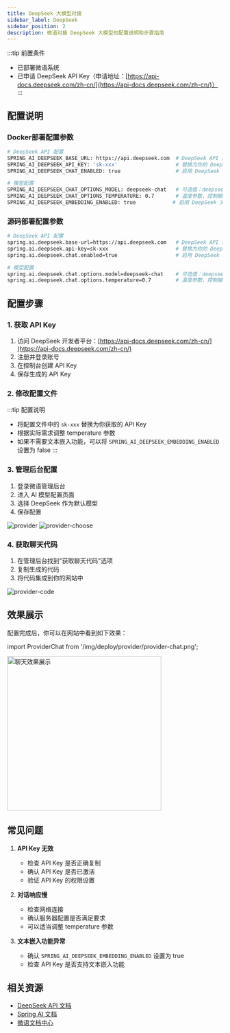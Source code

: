 ```yaml
---
title: DeepSeek 大模型对接
sidebar_label: DeepSeek
sidebar_position: 2
description: 微语对接 DeepSeek 大模型的配置说明和步骤指南
---
```


:::tip 前置条件

- 已部署微语系统
- 已申请 DeepSeek API Key（申请地址：[https://api-docs.deepseek.com/zh-cn/](https://api-docs.deepseek.com/zh-cn/)）
:::

## 配置说明

### Docker部署配置参数

```bash
# DeepSeek API 配置
SPRING_AI_DEEPSEEK_BASE_URL: https://api.deepseek.com  # DeepSeek API 基础地址
SPRING_AI_DEEPSEEK_API_KEY: 'sk-xxx'                   # 替换为你的 DeepSeek API Key
SPRING_AI_DEEPSEEK_CHAT_ENABLED: true                  # 启用 DeepSeek 对话功能

# 模型配置
SPRING_AI_DEEPSEEK_CHAT_OPTIONS_MODEL: deepseek-chat   # 可选值：deepseek-chat 或 deepseek-reasoner
SPRING_AI_DEEPSEEK_CHAT_OPTIONS_TEMPERATURE: 0.7       # 温度参数，控制输出的随机性，范围 0-1
SPRING_AI_DEEPSEEK_EMBEDDING_ENABLED: true            # 启用 DeepSeek 文本嵌入功能
```

### 源码部署配置参数

```bash
# DeepSeek API 配置
spring.ai.deepseek.base-url=https://api.deepseek.com   # DeepSeek API 基础地址
spring.ai.deepseek.api-key=sk-xxx                      # 替换为你的 DeepSeek API Key
spring.ai.deepseek.chat.enabled=true                   # 启用 DeepSeek 对话功能

# 模型配置
spring.ai.deepseek.chat.options.model=deepseek-chat    # 可选值：deepseek-chat 或 deepseek-reasoner
spring.ai.deepseek.chat.options.temperature=0.7        # 温度参数，控制输出的随机性，范围 0-1
```

## 配置步骤

### 1. 获取 API Key

1. 访问 DeepSeek 开发者平台：[https://api-docs.deepseek.com/zh-cn/](https://api-docs.deepseek.com/zh-cn/)
2. 注册并登录账号
3. 在控制台创建 API Key
4. 保存生成的 API Key

### 2. 修改配置文件

:::tip 配置说明

- 将配置文件中的 `sk-xxx` 替换为你获取的 API Key
- 根据实际需求调整 temperature 参数
- 如果不需要文本嵌入功能，可以将 `SPRING_AI_DEEPSEEK_EMBEDDING_ENABLED` 设置为 false
:::

### 3. 管理后台配置

1. 登录微语管理后台
2. 进入 AI 模型配置页面
3. 选择 DeepSeek 作为默认模型
4. 保存配置

![provider](/img/deploy/provider/provider.png)
![provider-choose](/img/deploy/provider/provider-choose.png)

### 4. 获取聊天代码

1. 在管理后台找到"获取聊天代码"选项
2. 复制生成的代码
3. 将代码集成到你的网站中

![provider-code](/img/deploy/provider/provider-code.png)

## 效果展示

配置完成后，你可以在网站中看到如下效果：

import ProviderChat from '/img/deploy/provider/provider-chat.png';

<img src={ProviderChat} alt="聊天效果展示" width="360" />

## 常见问题

1. **API Key 无效**
   - 检查 API Key 是否正确复制
   - 确认 API Key 是否已激活
   - 验证 API Key 的权限设置

2. **对话响应慢**
   - 检查网络连接
   - 确认服务器配置是否满足要求
   - 可以适当调整 temperature 参数

3. **文本嵌入功能异常**
   - 确认 `SPRING_AI_DEEPSEEK_EMBEDDING_ENABLED` 设置为 true
   - 检查 API Key 是否支持文本嵌入功能

## 相关资源

- [DeepSeek API 文档](https://api-docs.deepseek.com/zh-cn/)
- [Spring AI 文档](https://docs.spring.io/spring-ai/reference/api/chat/deepseek-chat.html)
- [微语文档中心](/docs/intro)
